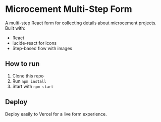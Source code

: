 # Microcement Multi-Step Form

A multi-step React form for collecting details about microcement projects. Built with:
- React
- lucide-react for icons
- Step-based flow with images

## How to run

1. Clone this repo
2. Run `npm install`
3. Start with `npm start`

## Deploy

Deploy easily to Vercel for a live form experience.
